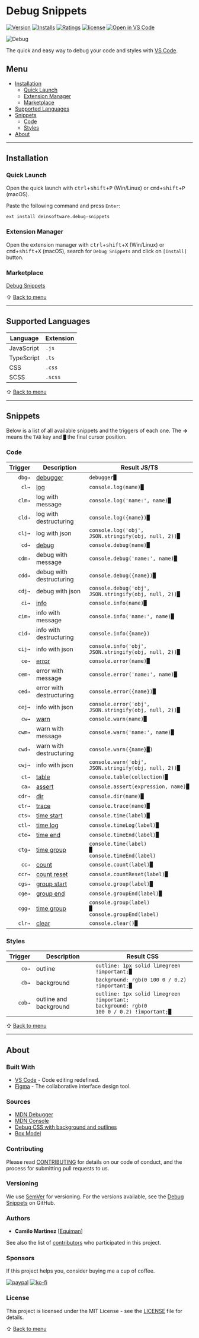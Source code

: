 # Debug Snippets

[![Version](https://vsmarketplacebadge.apphb.com/version/deinsoftware.debug-snippets.svg?color=blue&label=version)](https://marketplace.visualstudio.com/items?itemName=deinsoftware.debug-snippets)
[![Installs](https://vsmarketplacebadge.apphb.com/installs/deinsoftware.debug-snippets.svg)](https://marketplace.visualstudio.com/items?itemName=deinsoftware.debug-snippets)
[![Ratings](https://vsmarketplacebadge.apphb.com/rating/deinsoftware.debug-snippets.svg)](https://marketplace.visualstudio.com/items?itemName=deinsoftware.debug-snippets)
[![license](https://img.shields.io/github/license/deinsoftware/vscode-debug-snippets)](LICENSE.md)
[![Open in VS Code](https://img.shields.io/static/v1?logo=visualstudiocode&label=&message=Open%20in%20Visual%20Studio%20Code&labelColor=2c2c32&color=007acc&logoColor=007acc)](https://open.vscode.dev/deinsoftware/vscode-debug-snippets)

![Debug](https://raw.githubusercontent.com/deinsoftware/vscode-debug-snippets/main/.github/social/preview.png 'Debug Snippets')

The quick and easy way to debug your code and styles with [VS Code](https://code.visualstudio.com/).

## Menu

- [Installation](#installation)
  - [Quick Launch](#quick-launch)
  - [Extension Manager](#extension-manager)
  - [Marketplace](#marketplace)
- [Supported Languages](#supported-languages)
- [Snippets](#snippets)
  - [Code](#code)
  - [Styles](#styles)
- [About](#about)

---

## Installation

### Quick Launch

Open the quick launch with <kbd>ctrl</kbd>+<kbd>shift</kbd>+<kbd>P</kbd> (Win/Linux) or <kbd>cmd</kbd>+<kbd>shift</kbd>+<kbd>P</kbd> (macOS).

Paste the following command and press `Enter`:

```shell
ext install deinsoftware.debug-snippets
```

### Extension Manager

Open the extension manager with <kbd>ctrl</kbd>+<kbd>shift</kbd>+<kbd>X</kbd> (Win/Linux) or <kbd>cmd</kbd>+<kbd>shift</kbd>+<kbd>X</kbd> (macOS), search for `Debug Snippets` and click on `[Install]` button.

### Marketplace

[Debug Snippets](https://marketplace.visualstudio.com/items?itemName=deinsoftware.debug-snippets)

⇧ [Back to menu](#menu)

---

## Supported Languages

| Language         | Extension |
| ---------------- | --------- |
| JavaScript       | `.js`     |
| TypeScript       | `.ts`     |
| CSS              | `.css`    |
| SCSS             | `.scss`   |

⇧ [Back to menu](#menu)

---

## Snippets

Below is a list of all available snippets and the triggers of each one. The **→** means the `TAB` key and `█` the final cursor position.

### Code

| Trigger | Description                                                                                        | Result JS/TS                                                        |
| ------: | -------------------------------------------------------------------------------------------------- | ------------------------------------------------------------------- |
|  `dbg→` | [debugger](https://developer.mozilla.org/en-US/docs/Web/JavaScript/Reference/Statements/debugger)  | `debugger█`                                                         |
|   `cl→` | [log](https://developer.mozilla.org/en-US/docs/Web/API/Console/log)                                | `console.log(name)█`                                                |
|  `clm→` |   log with message                                                                                 | `console.log('name:', name)█`                                        |
|  `cld→` |   log with destructuring                                                                           | `console.log({name})█`                                              |
|  `clj→` |   log with json                                                                                    | `console.log('obj', JSON.stringify(obj, null, 2))█`                 |
|   `cd→` | [debug](https://developer.mozilla.org/en-US/docs/Web/API/Console/debug)                            | `console.debug(name)█`                                              |
|  `cdm→` |   debug with message                                                                               | `console.debug('name:', name)█`                                     |
|  `cdd→` |   debug with destructuring                                                                         | `console.debug({name})█`                                            |
|  `cdj→` |   debug with json                                                                                  | `console.debug('obj', JSON.stringify(obj, null, 2))█`               |
|   `ci→` | [info](https://developer.mozilla.org/en-US/docs/Web/API/Console/info)                              | `console.info(name)█`                                               |
|  `cim→` |   info with message                                                                                | `console.info('name:', name)█`                                      |
|  `cid→` |   info with destructuring                                                                          | `console.info({name})`                                              |
|  `cij→` |   info with json                                                                                   | `console.info('obj', JSON.stringify(obj, null, 2))█`                |
|   `ce→` | [error](https://developer.mozilla.org/en-US/docs/Web/API/Console/error)                            | `console.error(name)█`                                              |
|  `cem→` |   error with message                                                                               | `console.error('name:', name)█`                                     |
|  `ced→` |   error with destructuring                                                                         | `console.error({name})█`                                            |
|  `cej→` |   info with json                                                                                   | `console.error('obj', JSON.stringify(obj, null, 2))█`               |
|   `cw→` | [warn](https://developer.mozilla.org/en-US/docs/Web/API/Console/warn)                              | `console.warn(name)█`                                               |
|  `cwm→` |   warn with message                                                                                | `console.warn('name:', name)█`                                      |
|  `cwd→` |   warn with destructuring                                                                          | `console.warn({name}█)`                                             |
|  `cwj→` |   info with json                                                                                   | `console.warn('obj', JSON.stringify(obj, null, 2))█`                |
|   `ct→` | [table](https://developer.mozilla.org/en-US/docs/Web/API/Console/table)                            | `console.table(collection)█`                                        |
|   `ca→` | [assert](https://developer.mozilla.org/en-US/docs/Web/API/Console/assert)                          | `console.assert(expression, name)█`                                 |
|  `cdr→` | [dir](https://developer.mozilla.org/en-US/docs/Web/API/Console/dir)                                | `console.dir(name)█`                                                |
|  `ctr→` | [trace](https://developer.mozilla.org/en-US/docs/Web/API/Console/trace)                            | `console.trace(name)█`                                              |
|  `cts→` | [time start](https://developer.mozilla.org/en-US/docs/Web/API/Console/time)                        | `console.time(label)█`                                              |
|  `ctl→` | [time log](https://developer.mozilla.org/en-US/docs/Web/API/console/timeLog)                       | `console.timeLog(label)█`                                           |
|  `cte→` | [time end](https://developer.mozilla.org/en-US/docs/Web/API/console/timeEnd)                       | `console.timeEnd(label)█`                                           |
|  `ctg→` | [time group](https://developer.mozilla.org/en-US/docs/Web/API/Console/time)                        | <code>console.time(label)<br/>█<br/>console.timeEnd(label)</code>   |
|   `cc→` | [count](https://developer.mozilla.org/en-US/docs/Web/API/Console/count)                            | `console.count(label)█`                                             |
|  `ccr→` | [count reset](https://developer.mozilla.org/en-US/docs/Web/API/Console/countReset)                 | `console.countReset(label)█`                                        |
|  `cgs→` | [group start](https://developer.mozilla.org/en-US/docs/Web/API/Console/group)                      | `console.group(label)█`                                             |
|  `cge→` | [group end](https://developer.mozilla.org/en-US/docs/Web/API/console/groupEnd)                     | `console.groupEnd(label)█`                                          |
|  `cgg→` | [time group](https://developer.mozilla.org/en-US/docs/Web/API/Console/time)                        | <code>console.group(label)<br/>█<br/>console.groupEnd(label)</code> |
|  `clr→` | [clear](https://developer.mozilla.org/en-US/docs/Web/API/Console/clear)                            | `console.clear()█`                                                  |

### Styles

| Trigger | Description                     | Result CSS                                                                                            |
| ------: | ------------------------------- | ----------------------------------------------------------------------------------------------------- |
|   `co→` | outline                         | `outline: 1px solid limegreen !important;█`                                                           |
|   `cb→` | background                      | `background: rgb(0 100 0 / 0.2) !important;█`                                                         |
|  `cob→` | outline and background          | <code>outline: 1px solid limegreen !important;<br/>background: rgb(0 100 0 / 0.2) !important;█</code> |

⇧ [Back to menu](#menu)

---

## About

### Built With

- [VS Code](https://code.visualstudio.com/) - Code editing redefined.
- [Figma](https://www.figma.com/) - The collaborative interface design tool.

### Sources

- [MDN Debugger](https://developer.mozilla.org/en-US/docs/Web/JavaScript/Reference/Statements/debugger)
- [MDN Console](https://developer.mozilla.org/en-US/docs/Web/API/console)
- [Debug CSS with background and outlines](https://codepen.io/kevinpowell/pen/XWZBwWz)
- [Box Model](https://codepen.io/carolineartz/pen/ogVXZj)

### Contributing

Please read [CONTRIBUTING](CONTRIBUTING.md) for details on our code of conduct, and the process for submitting pull requests to us.

### Versioning

We use [SemVer](http://semver.org/) for versioning. For the versions available, see the [Debug Snippets](https://github.com/deinsoftware/vscode-debug-snippets/tags) on GitHub.

### Authors

- **Camilo Martinez** [[Equiman](http://github.com/equiman)]

See also the list of [contributors](https://github.com/deinsoftware/vscode-debug-snippets/contributors) who participated in this project.

### Sponsors

If this project helps you, consider buying me a cup of coffee.

[![paypal](https://img.shields.io/badge/-PayPal-gray?style=flat&labelColor=00457C&logo=paypal&logoColor=white&link=https://paypal.me/equiman/3)](https://paypal.me/equiman/3)
[![ko-fi](https://img.shields.io/badge/-Ko–Fi-gray?style=flat&labelColor=fd444a&logo=ko-fi&logoColor=white&link=https://ko-fi.com/equiman)](https://ko-fi.com/equiman)

### License

This project is licensed under the MIT License - see the [LICENSE](LICENSE.md) file for details.

⇧ [Back to menu](#menu)
